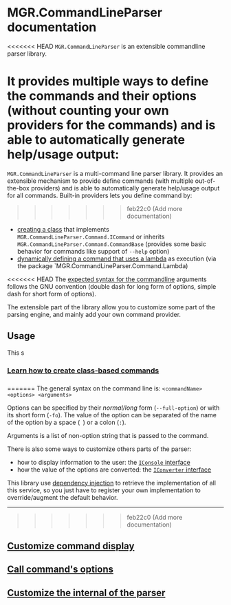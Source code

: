 # MGR.CommandLineParser documentation

<<<<<<< HEAD
`MGR.CommandLineParser` is an extensible commandline parser library.

It provides multiple ways to define the commands and their options (without counting your own providers for the commands)
and is able to automatically generate help/usage output:
=======
`MGR.CommandLineParser` is a multi-command line parser library.
It provides an extensible mechanism to provide define commands
(with multiple out-of-the-box providers)
and is able to automatically generate help/usage output for all commands.
Built-in providers lets you define command by:
>>>>>>> feb22c0 (Add more documentation)

- [creating a class](class-based/create-class-based-command.md) that implements `MGR.CommandLineParser.Command.ICommand` or inherits `MGR.CommandLineParser.Command.CommandBase` (provides some basic behavior for commands like support of `--help` option)
- [dynamically defining a command that uses a lambda](lambda/create-a-lambda-based-command.md) as execution (via the package `MGR.CommandLineParser.Command.Lambda)

<<<<<<< HEAD
The [expected syntax for the commandline](syntax/index.md) arguments follows the GNU convention (double dash for long form of options, simple dash for short form of options).

The extensible part of the library allow you to customize some part of the parsing engine, and mainly add your own command provider.

## Usage

This s

### [Learn how to create class-based commands](create-class-based-command.md)
###
=======
The general syntax on the command line is:
`<commandName> <options> <arguments>`

Options can be specified by their _normal/long_ form (`--full-option`)
or with its short form (`-fo`).
The value of the option can be separated of the name of the option
by a space (` `) or a colon (`:`).

Arguments is a list of non-option string that is passed to the command.


There is also some ways to customize others parts of the parser:

- how to display information to the user: the [`IConsole` interface](extensibility/console.md)
- how the value of the options are converted: the [`IConverter` interface](extensibility/converter.md)

This library use [dependency injection](https://docs.microsoft.com/en-us/aspnet/core/fundamentals/dependency-injection) to retrieve the implementation of all this service, so you just have to register your own implementation to override/augment the default behavior.



---
>>>>>>> feb22c0 (Add more documentation)
## [Customize command display](customize-command-display.md)
## [Call command's options](call-command-options.md)
## [Customize the internal of the parser](customize-internal-of-parser.md)